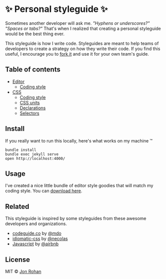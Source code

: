 # :sparkles: Personal styleguide :sparkles:

Sometimes another developer will ask me. *"Hyphens or underscores?"* *"Spaces or tabs?"* That's when I realized that creating a personal styleguide would be the best thing ever.

This styleguide is how I write code. Styleguides are meant to help teams of developers to create a strategy on how they write their code. If you find this useful, I encourage you to [fork it](https://github.com/jonrohan/styleguide) and use it for your own team's guide.

## Table of contents

* [Editor](./editor/_drafts/README.md)
  * [Coding style](./editor/_drafts/coding-style.md)
* [CSS](./css/_drafts/README.md)
  * [Coding style](./css/_drafts/style.md)
  * [CSS units](./css/_drafts/units.md)
  * [Declarations](./css/_drafts/declarations.md)
  * [Selectors](./css/_drafts/selectors.md)

## Install

If you really want to run this locally, here's what works on my machine &trade;

```
bundle install
bundle exec jekyll serve
open http://localhost:4000/
```

## Usage

I've created a nice little bundle of editor style goodies that will match my coding style. You can [download here](https://github.com/jonrohan/styleguide/releases/download/v0.0.1/config.zip).

## Related

This styleguide is inspired by some styleguides from these awesome developers and organizations.

* [codeguide.co](http://codeguide.co/) by [@mdo](https://github.com/mdo)
* [idiomatic-css](https://github.com/necolas/idiomatic-css) by [@necolas](https://github.com/necolas)
* [Javascript](https://github.com/airbnb/javascript) by [@airbnb](https://github.com/airbnb)

## License

MIT &copy; [Jon Rohan](http://jonrohan.codes/)
